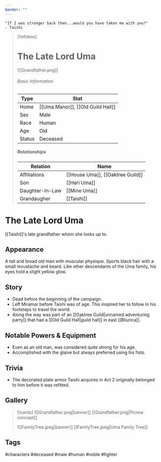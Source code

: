 ```yaml
---
Gender: ""
---
```

	"If I was stronger back then...would you have taken me with you?"
	- Taishi
> [!infobox]
> # The Late Lord Uma
> ![[Grandfather.png]]
> ###### Basic Information
> | Type | Stat |
> | ---- | ---- |
> | Home | [[Uma Manor]], [[Old Guild Hall]] |
> | Sex | Male |
> | Race | Human |
> | Age | Old |
> | Status | Deceased |
> ##### Relationships
> | Relation | Name |
> | ---- | ---- |
> | Affiliations | [[House Uma]], [[Oaktree Guild]]|
> |Son|[[Hari Uma]]|
> Daughter-In-Law|[[Mine Uma]]|
> | Grandaugher| [[Taishi]]| 

# The Late Lord Uma
[[Taishi]]'s late grandfather whom she looks up to.
## Appearance
A tall and broad old man with muscular physique. Sports black hair with a small moustache and beard. Like other descendants of the Uma family, his eyes hold a slight yellow glow.

## Story
- Dead before the beginning of the campaign.
- Left Miramar before Taishi was of age. This inspired her to follow in his footsteps to travel the world.
- Along the way was part of an [[Oaktree Guild|unnamed adventuring party]] that had a [[Old Guild Hall|guild hall]] in east [[Bliurica]].

## Notable Powers & Equipment
- Even as an old man, was considered quite strong for his age.
- Accomplished with the glaive but always preferred using his fists.

## Trivia
- The decorated plate armor Taishi acquires in Act 2 originally belonged to him before it was refitted.

## Gallery
>[!cards]
>![[Grandfather.png|banner]]
>[[Grandfather.png|Picrew concept]]
>
>![[FamilyTree.jpeg|banner]]
>[[FamilyTree.jpeg|Uma Family Tree]]

## Tags
#characters #deceased #male #human #noble #fighter  
